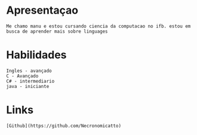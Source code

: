 # Apresentaçao
    Me chamo manu e estou cursando ciencia da computacao no ifb. estou em busca de aprender mais sobre linguages

# Habilidades
    Ingles - avançado
    C - Avançado
    C# - intermediario
    java - iniciante

# Links
    [Github](https://github.com/Necronomicatto)